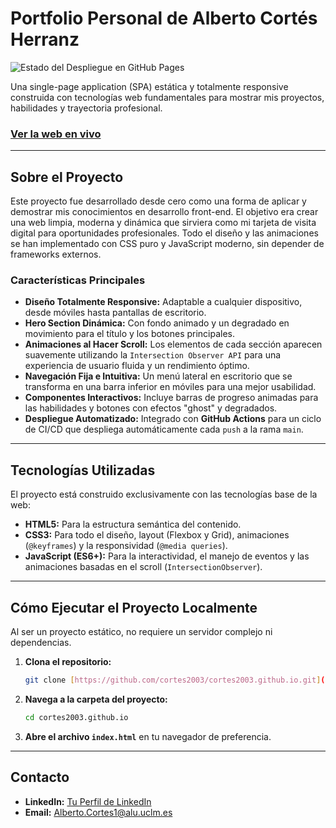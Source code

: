 # Portfolio Personal de Alberto Cortés Herranz

![Estado del Despliegue en GitHub Pages](https://github.com/cortes2003/cortes2003.github.io/actions/workflows/pages/pages-build-deployment/badge.svg)

Una single-page application (SPA) estática y totalmente responsive construida con tecnologías web fundamentales para mostrar mis proyectos, habilidades y trayectoria profesional.

### [Ver la web en vivo](https://cortes2003.github.io/)

---

## Sobre el Proyecto

Este proyecto fue desarrollado desde cero como una forma de aplicar y demostrar mis conocimientos en desarrollo front-end. El objetivo era crear una web limpia, moderna y dinámica que sirviera como mi tarjeta de visita digital para oportunidades profesionales. Todo el diseño y las animaciones se han implementado con CSS puro y JavaScript moderno, sin depender de frameworks externos.

### Características Principales

* **Diseño Totalmente Responsive:** Adaptable a cualquier dispositivo, desde móviles hasta pantallas de escritorio.
* **Hero Section Dinámica:** Con fondo animado y un degradado en movimiento para el título y los botones principales.
* **Animaciones al Hacer Scroll:** Los elementos de cada sección aparecen suavemente utilizando la `Intersection Observer API` para una experiencia de usuario fluida y un rendimiento óptimo.
* **Navegación Fija e Intuitiva:** Un menú lateral en escritorio que se transforma en una barra inferior en móviles para una mejor usabilidad.
* **Componentes Interactivos:** Incluye barras de progreso animadas para las habilidades y botones con efectos "ghost" y degradados.
* **Despliegue Automatizado:** Integrado con **GitHub Actions** para un ciclo de CI/CD que despliega automáticamente cada `push` a la rama `main`.

---

## Tecnologías Utilizadas

El proyecto está construido exclusivamente con las tecnologías base de la web:

* **HTML5:** Para la estructura semántica del contenido.
* **CSS3:** Para todo el diseño, layout (Flexbox y Grid), animaciones (`@keyframes`) y la responsividad (`@media queries`).
* **JavaScript (ES6+):** Para la interactividad, el manejo de eventos y las animaciones basadas en el scroll (`IntersectionObserver`).

---

## Cómo Ejecutar el Proyecto Localmente

Al ser un proyecto estático, no requiere un servidor complejo ni dependencias.

1.  **Clona el repositorio:**
    ```bash
    git clone [https://github.com/cortes2003/cortes2003.github.io.git](https://github.com/cortes2003/cortes2003.github.io.git)
    ```
2.  **Navega a la carpeta del proyecto:**
    ```bash
    cd cortes2003.github.io
    ```
3.  **Abre el archivo `index.html`** en tu navegador de preferencia.

---

## Contacto

* **LinkedIn:** [Tu Perfil de LinkedIn](https://www.linkedin.com/feed/?trk=public_post_google-one-tap-submit)
* **Email:** [Alberto.Cortes1@alu.uclm.es](mailto:Alberto.Cortes1@alu.uclm.es)
